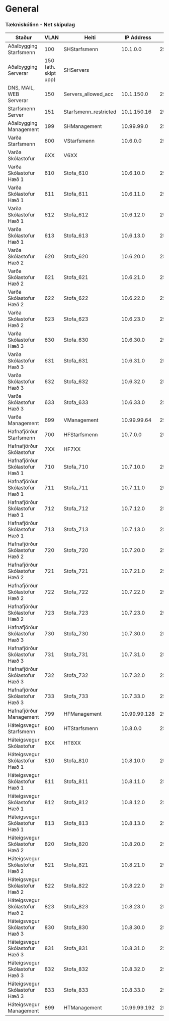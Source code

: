 # General

### Tækniskólinn - Net skipulag

| Staður                         | VLAN                 | Heiti                 | IP Address   | Subnet mask     |
| ------------------------------ | -------------------- | --------------------- | ------------ | --------------- |
| Aðalbygging Starfsmenn         | 100                  | SHStarfsmenn          | 10.1.0.0     | 255.255.255.0   |
| Aðalbygging Serverar           | 150 (ath. skipt upp) | SHServers             |              |                 |
| DNS, MAIL, WEB Serverar        | 150                  | Servers_allowed_acc   | 10.1.150.0   | 255.255.255.240 |
| Starfsmenn Server              | 151                  | Starfsmenn_restricted | 10.1.150.16  | 255.255.255.240 |
| Aðalbygging Management         | 199                  | SHManagement          | 10.99.99.0   | 255.255.255.192 |
| Varða Starfsmenn               | 600                  | VStarfsmenn           | 10.6.0.0     | 255.255.255.0   |
| Varða Skólastofur              | 6XX                  | V6XX                  |              |                 |
| Varða Skólastofur Hæð 1        | 610                  | Stofa_610             | 10.6.10.0    | 255.255.255.128 |
| Varða Skólastofur Hæð 1        | 611                  | Stofa_611             | 10.6.11.0    | 255.255.255.128 |
| Varða Skólastofur Hæð 1        | 612                  | Stofa_612             | 10.6.12.0    | 255.255.255.128 |
| Varða Skólastofur Hæð 1        | 613                  | Stofa_613             | 10.6.13.0    | 255.255.255.128 |
| Varða Skólastofur Hæð 2        | 620                  | Stofa_620             | 10.6.20.0    | 255.255.255.128 |
| Varða Skólastofur Hæð 2        | 621                  | Stofa_621             | 10.6.21.0    | 255.255.255.128 |
| Varða Skólastofur Hæð 2        | 622                  | Stofa_622             | 10.6.22.0    | 255.255.255.128 |
| Varða Skólastofur Hæð 2        | 623                  | Stofa_623             | 10.6.23.0    | 255.255.255.128 |
| Varða Skólastofur Hæð 3        | 630                  | Stofa_630             | 10.6.30.0    | 255.255.255.128 |
| Varða Skólastofur Hæð 3        | 631                  | Stofa_631             | 10.6.31.0    | 255.255.255.128 |
| Varða Skólastofur Hæð 3        | 632                  | Stofa_632             | 10.6.32.0    | 255.255.255.128 |
| Varða Skólastofur Hæð 3        | 633                  | Stofa_633             | 10.6.33.0    | 255.255.255.128 |
| Varða Management               | 699                  | VManagement           | 10.99.99.64  | 255.255.255.192 |
| Hafnafjörður Starfsmenn        | 700                  | HFStarfsmenn          | 10.7.0.0     | 255.255.255.0   |
| Hafnafjörður Skólastofur       | 7XX                  | HF7XX                 |              |                 |
| Hafnafjörður Skólastofur Hæð 1 | 710                  | Stofa_710             | 10.7.10.0    | 255.255.255.128 |
| Hafnafjörður Skólastofur Hæð 1 | 711                  | Stofa_711             | 10.7.11.0    | 255.255.255.128 |
| Hafnafjörður Skólastofur Hæð 1 | 712                  | Stofa_712             | 10.7.12.0    | 255.255.255.128 |
| Hafnafjörður Skólastofur Hæð 1 | 713                  | Stofa_713             | 10.7.13.0    | 255.255.255.128 |
| Hafnafjörður Skólastofur Hæð 2 | 720                  | Stofa_720             | 10.7.20.0    | 255.255.255.128 |
| Hafnafjörður Skólastofur Hæð 2 | 721                  | Stofa_721             | 10.7.21.0    | 255.255.255.128 |
| Hafnafjörður Skólastofur Hæð 2 | 722                  | Stofa_722             | 10.7.22.0    | 255.255.255.128 |
| Hafnafjörður Skólastofur Hæð 2 | 723                  | Stofa_723             | 10.7.23.0    | 255.255.255.128 |
| Hafnafjörður Skólastofur Hæð 3 | 730                  | Stofa_730             | 10.7.30.0    | 255.255.255.128 |
| Hafnafjörður Skólastofur Hæð 3 | 731                  | Stofa_731             | 10.7.31.0    | 255.255.255.128 |
| Hafnafjörður Skólastofur Hæð 3 | 732                  | Stofa_732             | 10.7.32.0    | 255.255.255.128 |
| Hafnafjörður Skólastofur Hæð 3 | 733                  | Stofa_733             | 10.7.33.0    | 255.255.255.128 |
| Hafnafjörður Management        | 799                  | HFManagement          | 10.99.99.128 | 255.255.255.192 |
| Háteigsvegur Starfsmenn        | 800                  | HTStarfsmenn          | 10.8.0.0     | 255.255.255.0   |
| Háteigsvegur Skólastofur       | 8XX                  | HT8XX                 |              |                 |
| Háteigsvegur Skólastofur Hæð 1 | 810                  | Stofa_810             | 10.8.10.0    | 255.255.255.128 |
| Háteigsvegur Skólastofur Hæð 1 | 811                  | Stofa_811             | 10.8.11.0    | 255.255.255.128 |
| Háteigsvegur Skólastofur Hæð 1 | 812                  | Stofa_812             | 10.8.12.0    | 255.255.255.128 |
| Háteigsvegur Skólastofur Hæð 1 | 813                  | Stofa_813             | 10.8.13.0    | 255.255.255.128 |
| Háteigsvegur Skólastofur Hæð 2 | 820                  | Stofa_820             | 10.8.20.0    | 255.255.255.128 |
| Háteigsvegur Skólastofur Hæð 2 | 821                  | Stofa_821             | 10.8.21.0    | 255.255.255.128 |
| Háteigsvegur Skólastofur Hæð 2 | 822                  | Stofa_822             | 10.8.22.0    | 255.255.255.128 |
| Háteigsvegur Skólastofur Hæð 2 | 823                  | Stofa_823             | 10.8.23.0    | 255.255.255.128 |
| Háteigsvegur Skólastofur Hæð 3 | 830                  | Stofa_830             | 10.8.30.0    | 255.255.255.128 |
| Háteigsvegur Skólastofur Hæð 3 | 831                  | Stofa_831             | 10.8.31.0    | 255.255.255.128 |
| Háteigsvegur Skólastofur Hæð 3 | 832                  | Stofa_832             | 10.8.32.0    | 255.255.255.128 |
| Háteigsvegur Skólastofur Hæð 3 | 833                  | Stofa_833             | 10.8.33.0    | 255.255.255.128 |
| Háteigsvegur Management        | 899                  | HTManagement          | 10.99.99.192 | 255.255.255.192 |
